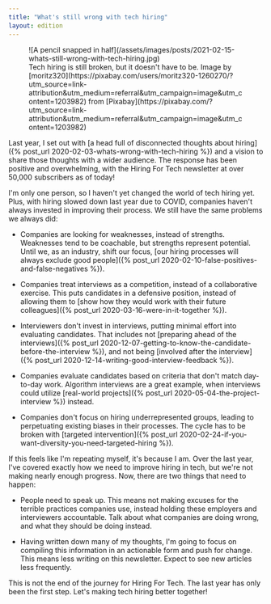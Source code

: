 ```yaml
---
title: "What's still wrong with tech hiring"
layout: edition
---
```


<figure id="cover-img" markdown="1">
![A pencil snapped in half](/assets/images/posts/2021-02-15-whats-still-wrong-with-tech-hiring.jpg)
<figcaption markdown="1">Tech hiring is still broken, but it doesn't have to be. Image by [moritz320](https://pixabay.com/users/moritz320-1260270/?utm_source=link-attribution&utm_medium=referral&utm_campaign=image&utm_content=1203982) from [Pixabay](https://pixabay.com/?utm_source=link-attribution&utm_medium=referral&utm_campaign=image&utm_content=1203982)
</figcaption>
</figure>

Last year, I set out with [a head full of disconnected thoughts about hiring]({% post_url 2020-02-03-whats-wrong-with-tech-hiring %}) and a vision to share those thoughts with a wider audience. The response has been positive and overwhelming, with the Hiring For Tech newsletter at over 50,000 subscribers as of today!

I'm only one person, so I haven't yet changed the world of tech hiring yet. Plus, with hiring slowed down last year due to COVID, companies haven't always invested in improving their process. We still have the same problems we always did:

- Companies are looking for weaknesses, instead of strengths. Weaknesses tend to be coachable, but strengths represent potential. Until we, as an industry, shift our focus, [our hiring processes will always exclude good people]({% post_url 2020-02-10-false-positives-and-false-negatives %}).

- Companies treat interviews as a competition, instead of a collaborative exercise. This puts candidates in a defensive position, instead of allowing them to [show how they would work with their future colleagues]({% post_url 2020-03-16-were-in-it-together %}).

- Interviewers don't invest in interviews, putting minimal effort into evaluating candidates. That includes not [preparing ahead of the interviews]({% post_url 2020-12-07-getting-to-know-the-candidate-before-the-interview %}), and not being [involved after the interview]({% post_url 2020-12-14-writing-good-interview-feedback %}).

- Companies evaluate candidates based on criteria that don't match day-to-day work. Algorithm interviews are a great example, when interviews could utilize [real-world projects]({% post_url 2020-05-04-the-project-interview %}) instead.

- Companies don't focus on hiring underrepresented groups, leading to perpetuating existing biases in their processes. The cycle has to be broken with [targeted intervention]({% post_url 2020-02-24-if-you-want-diversity-you-need-targeted-hiring %}).

If this feels like I'm repeating myself, it's because I am. Over the last year, I've covered exactly how we need to improve hiring in tech, but we're not making nearly enough progress. Now, there are two things that need to happen:

- People need to speak up. This means not making excuses for the terrible practices companies use, instead holding these employers and interviewers accountable. Talk about what companies are doing wrong, and what they should be doing instead.

- Having written down many of my thoughts, I'm going to focus on compiling this information in an actionable form and push for change. This means less writing on this newsletter. Expect to see new articles less frequently.

This is not the end of the journey for Hiring For Tech. The last year has only been the first step. Let's making tech hiring better together!
